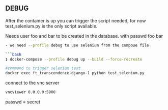 ## DEBUG
After the container is up you can trigger the script needed, for now test_selenium.py is the only script available.

Needs user foo and bar to be created in the database.
with passwd foo bar

```bash
- we need --profile debug to use selenium from the compose file

```bash
❯ docker-compose --profile debug up --build --force-recreate

#command to trigger selenium test
docker exec ft_transcendence-django-1 python test_selenium.py
```

connect to the vnc server
```bash
vncviewer 0.0.0.0:5900
```

passwd = secret
